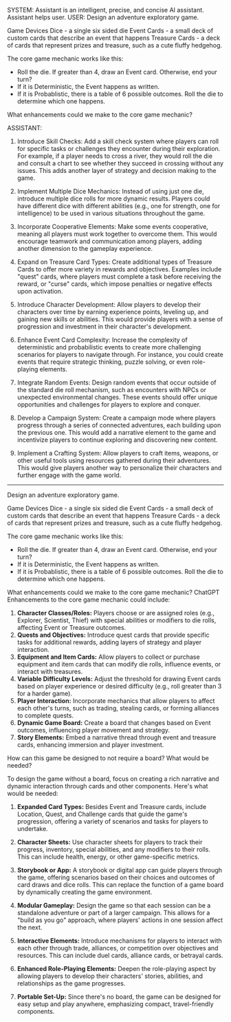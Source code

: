 SYSTEM: Assistant is an intelligent, precise, and concise AI assistant. Assistant helps user.
USER:
Design an adventure exploratory game.

Game Devices
Dice - a single six sided die
Event Cards - a small deck of custom cards that describe an event that happens
Treasure Cards - a deck of cards that represent prizes and treasure, such as a cute fluffy hedgehog.

The core game mechanic works like this:
- Roll the die. If greater than 4, draw an Event card. Otherwise, end your turn?
- If it is Deterministic, the Event happens as written.
- If it is Probablistic, there is a table of 6 possible outcomes. Roll the die to determine which one happens.

What enhancements could we make to the core game mechanic?

ASSISTANT:



1. Introduce Skill Checks: Add a skill check system where players can roll for specific tasks or challenges they encounter during their exploration. For example, if a player needs to cross a river, they would roll the die and consult a chart to see whether they succeed in crossing without any issues. This adds another layer of strategy and decision making to the game.

2. Implement Multiple Dice Mechanics: Instead of using just one die, introduce multiple dice rolls for more dynamic results. Players could have different dice with different abilities (e.g., one for strength, one for intelligence) to be used in various situations throughout the game.

3. Incorporate Cooperative Elements: Make some events cooperative, meaning all players must work together to overcome them. This would encourage teamwork and communication among players, adding another dimension to the gameplay experience.

4. Expand on Treasure Card Types: Create additional types of Treasure Cards to offer more variety in rewards and objectives. Examples include "quest" cards, where players must complete a task before receiving the reward, or "curse" cards, which impose penalties or negative effects upon activation.

5. Introduce Character Development: Allow players to develop their characters over time by earning experience points, leveling up, and gaining new skills or abilities. This would provide players with a sense of progression and investment in their character's development.

6. Enhance Event Card Complexity: Increase the complexity of deterministic and probabilistic events to create more challenging scenarios for players to navigate through. For instance, you could create events that require strategic thinking, puzzle solving, or even role-playing elements.

7. Integrate Random Events: Design random events that occur outside of the standard die roll mechanism, such as encounters with NPCs or unexpected environmental changes. These events should offer unique opportunities and challenges for players to explore and conquer.

8. Develop a Campaign System: Create a campaign mode where players progress through a series of connected adventures, each building upon the previous one. This would add a narrative element to the game and incentivize players to continue exploring and discovering new content.

9. Implement a Crafting System: Allow players to craft items, weapons, or other useful tools using resources gathered during their adventures. This would give players another way to personalize their characters and further engage with the game world.

---

Design an adventure exploratory game.

Game Devices
Dice - a single six sided die
Event Cards - a small deck of custom cards that describe an event that happens
Treasure Cards - a deck of cards that represent prizes and treasure, such as a cute fluffy hedgehog.

The core game mechanic works like this:
- Roll the die. If greater than 4, draw an Event card. Otherwise, end your turn?
- If it is Deterministic, the Event happens as written.
- If it is Probablistic, there is a table of 6 possible outcomes. Roll the die to determine which one happens.

What enhancements could we make to the core game mechanic?
ChatGPT
Enhancements to the core game mechanic could include:

1. **Character Classes/Roles:** Players choose or are assigned roles (e.g., Explorer, Scientist, Thief) with special abilities or modifiers to die rolls, affecting Event or Treasure outcomes.
2. **Quests and Objectives:** Introduce quest cards that provide specific tasks for additional rewards, adding layers of strategy and player interaction.
3. **Equipment and Item Cards:** Allow players to collect or purchase equipment and item cards that can modify die rolls, influence events, or interact with treasures.
4. **Variable Difficulty Levels:** Adjust the threshold for drawing Event cards based on player experience or desired difficulty (e.g., roll greater than 3 for a harder game).
5. **Player Interaction:** Incorporate mechanics that allow players to affect each other's turns, such as trading, stealing cards, or forming alliances to complete quests.
6. **Dynamic Game Board:** Create a board that changes based on Event outcomes, influencing player movement and strategy.
7. **Story Elements:** Embed a narrative thread through event and treasure cards, enhancing immersion and player investment.


How can this game be designed to not require a board? What would be needed?

To design the game without a board, focus on creating a rich narrative and dynamic interaction through cards and other components. Here's what would be needed:

1. **Expanded Card Types:** Besides Event and Treasure cards, include Location, Quest, and Challenge cards that guide the game's progression, offering a variety of scenarios and tasks for players to undertake.

2. **Character Sheets:** Use character sheets for players to track their progress, inventory, special abilities, and any modifiers to their rolls. This can include health, energy, or other game-specific metrics.

3. **Storybook or App:** A storybook or digital app can guide players through the game, offering scenarios based on their choices and outcomes of card draws and dice rolls. This can replace the function of a game board by dynamically creating the game environment.

4. **Modular Gameplay:** Design the game so that each session can be a standalone adventure or part of a larger campaign. This allows for a "build as you go" approach, where players' actions in one session affect the next.

5. **Interactive Elements:** Introduce mechanisms for players to interact with each other through trade, alliances, or competition over objectives and resources. This can include duel cards, alliance cards, or betrayal cards.

6. **Enhanced Role-Playing Elements:** Deepen the role-playing aspect by allowing players to develop their characters' stories, abilities, and relationships as the game progresses.

7. **Portable Set-Up:** Since there's no board, the game can be designed for easy setup and play anywhere, emphasizing compact, travel-friendly components.

